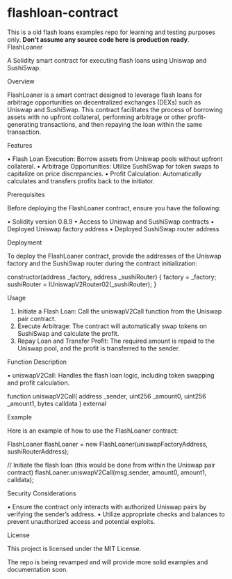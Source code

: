 # flashloan-contract
This is a old flash loans examples repo for learning and testing purposes only. **Don't assume any source code here is production ready**.
FlashLoaner

A Solidity smart contract for executing flash loans using Uniswap and SushiSwap.

Overview

FlashLoaner is a smart contract designed to leverage flash loans for arbitrage opportunities on decentralized exchanges (DEXs) such as Uniswap and SushiSwap. This contract facilitates the process of borrowing assets with no upfront collateral, performing arbitrage or other profit-generating transactions, and then repaying the loan within the same transaction.

Features

 • Flash Loan Execution: Borrow assets from Uniswap pools without upfront collateral.
 • Arbitrage Opportunities: Utilize SushiSwap for token swaps to capitalize on price discrepancies.
 • Profit Calculation: Automatically calculates and transfers profits back to the initiator.

Prerequisites

Before deploying the FlashLoaner contract, ensure you have the following:

 • Solidity version 0.8.9
 • Access to Uniswap and SushiSwap contracts
 • Deployed Uniswap factory address
 • Deployed SushiSwap router address

Deployment

To deploy the FlashLoaner contract, provide the addresses of the Uniswap factory and the SushiSwap router during the contract initialization:

constructor(address _factory, address _sushiRouter) {
    factory = _factory;
    sushiRouter = IUniswapV2Router02(_sushiRouter);
}

Usage

 1. Initiate a Flash Loan: Call the uniswapV2Call function from the Uniswap pair contract.
 2. Execute Arbitrage: The contract will automatically swap tokens on SushiSwap and calculate the profit.
 3. Repay Loan and Transfer Profit: The required amount is repaid to the Uniswap pool, and the profit is transferred to the sender.

Function Description

 • uniswapV2Call: Handles the flash loan logic, including token swapping and profit calculation.

function uniswapV2Call(
    address _sender,
    uint256 _amount0,
    uint256 _amount1,
    bytes calldata
) external

Example

Here is an example of how to use the FlashLoaner contract:

FlashLoaner flashLoaner = new FlashLoaner(uniswapFactoryAddress, sushiRouterAddress);

// Initiate the flash loan (this would be done from within the Uniswap pair contract)
flashLoaner.uniswapV2Call(msg.sender, amount0, amount1, calldata);

Security Considerations

 • Ensure the contract only interacts with authorized Uniswap pairs by verifying the sender’s address.
 • Utilize appropriate checks and balances to prevent unauthorized access and potential exploits.

License

This project is licensed under the MIT License.

The repo is being revamped and will provide more solid examples and documentation soon.
